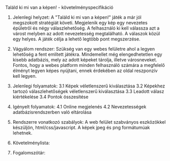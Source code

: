 Találd ki mi van a képen! - követelményspecifikáció

1. Jelenlegi helyzet: 
A "Találd ki mi van a képen!" játék a már jól megszokott stratégiát követi. Megjelenik egy kép egy nevezetes épületről és négy válaszlehetőség. A felhasználó ki kell válassza azt a várost melyben az adott nevezetesség megtalálható. A válaszok közül egy helyes. A játék célja a lehető legtöbb pont megszerzése. 

2. Vágyálom rendszer: 
Szükség van egy webes felületre ahol a legyen lehetőség a fent említett játékra. Mindemellet még elengedhetetlen egy kisebb adatbázis, mely az adott képeket tárolja, illetve városneveket.
Fontos, hogy a webes platform minden felhasználó számára a megfelelő élményt legyen képes nyújtani, ennek érdekében az oldal reszponzív kell legyen.

3. Jelenlegi folyamatok: 
3.1 Képek véletlenszerű kiválasztása
3.2 Képekhez tartozó válaszlehetőségek véletlenszerű kiválasztása
3.3 Leadott válasz kiértékelése
3.4 Pontok összesítése

4. Igényelt folyamatok:
4.1 Online megjelenés
4.2 Nevezetességek adatbázisrendszerben való eltárolása

5. Rendszerre vonatkozó szabályok:
A web felület szabványos eszközökkel készüljön, html/css/javascript. A képek jpeg és png formátumúak lehetnek. 

6. Követelménylista:

7. Fogalomszótár: